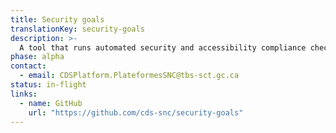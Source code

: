 ```yaml
---
title: Security goals
translationKey: security-goals
description: >-
  A tool that runs automated security and accessibility compliance checks at every deployment for Kubernetes based applications.
phase: alpha
contact:
  - email: CDSPlatform.PlateformesSNC@tbs-sct.gc.ca
status: in-flight
links:
  - name: GitHub
    url: "https://github.com/cds-snc/security-goals"
---
```

